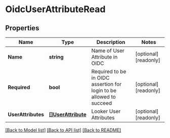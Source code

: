 # OidcUserAttributeRead

## Properties

Name | Type | Description | Notes
------------ | ------------- | ------------- | -------------
**Name** | **string** | Name of User Attribute in OIDC | [optional] [readonly] 
**Required** | **bool** | Required to be in OIDC assertion for login to be allowed to succeed | [optional] [readonly] 
**UserAttributes** | [**[]UserAttribute**](UserAttribute.md) | Looker User Attributes | [optional] [readonly] 

[[Back to Model list]](../README.md#documentation-for-models) [[Back to API list]](../README.md#documentation-for-api-endpoints) [[Back to README]](../README.md)


